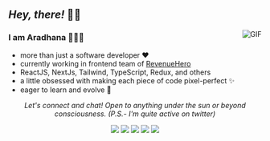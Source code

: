 ## *Hey, there!* 👋🏼

<img align="right" alt="GIF" src="https://media.giphy.com/media/LMcB8XospGZO8UQq87/giphy.gif" />

### **I am Aradhana** 👩🏽‍💻 

- more than just a software developer ♥︎
- currently working in frontend team of [RevenueHero](https://revenuehero.io/)
- ReactJS, NextJs, Tailwind, TypeScript, Redux, and others
- a little obsessed with making each piece of code pixel-perfect ✨
- eager to learn and evolve 🌱







<p align="center">
  <i>Let's connect and chat! Open to anything under the sun or beyond consciousness. (P.S.- I'm quite active on twitter)</i>

  <p align="center">
    <a href="https://twitter.com/aradhanaaaaaa" alt="Twitter"><img src="https://img.shields.io/badge/Twitter-1DA1F2?style=for-the-badge&logo=twitter&logoColor=white"></a>     
    <a href="https://www.linkedin.com/in/aradhanachhabra/" alt="Linkedin"><img src="https://img.shields.io/badge/LinkedIn-0077B5?style=for-the-badge&logo=linkedin&logoColor=white" ></a>
  <a href="https://dev.to/aradhanachhabra" alt="dev.to"><img src="https://img.shields.io/badge/dev.to-0A0A0A?style=for-the-badge&logo=devdotto&logoColor=white"></a>
  <a href="https://www.codechef.com/users/aradhanaa" alt="Codechef"><img src="https://img.shields.io/badge/-CodeChef-5B4638?style=for-the-badge&logo=CodeChef&logoColor=white" ></a>
    <a href="mailto:aradhanachhabra03@gmail.com" alt="Contact me"><img src="https://img.shields.io/badge/Gmail-D14836?style=for-the-badge&logo=gmail&logoColor=white"></a>
  </p>

